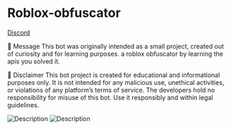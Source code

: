 # Roblox-obfuscator
[Discord](https://discord.gg/5Ydjgr622V)

📢 Message
This bot was originally intended as a small project, created out of curiosity and for learning purposes.
a roblox obfuscator by learning the apis you solved it.

📜 Disclaimer
This bot project is created for educational and informational purposes only. It is not intended for any malicious use, unethical activities, or violations of any platform’s terms of service. The developers hold no responsibility for misuse of this bot. Use it responsibly and within legal guidelines.

![Description](https://media.discordapp.net/attachments/1350346771917832215/1354741786421104640/image.png?ex=67e6651b&is=67e5139b&hm=686669e7e7c4d9b5b253c0d730273049ed4dd86212fc9235aad59a5f052369d3&=&format=webp&quality=lossless&width=354&height=282)
![Description](https://media.discordapp.net/attachments/1350346771917832215/1354756004939694101/image.png?ex=67e67259&is=67e520d9&hm=2534f40b28718fd784e47fc3402deb4ba8223f3dde147dbb36224096e58c94ba&=&format=webp&quality=lossless&width=804&height=44)
